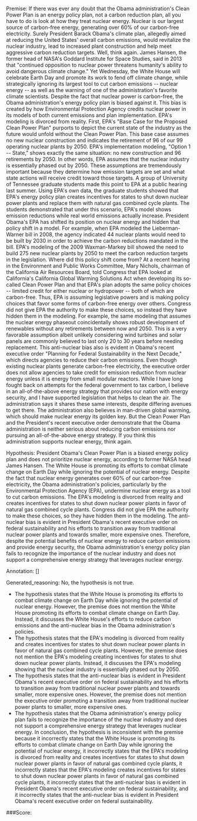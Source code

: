 
Premise:
If there was ever any doubt that the Obama administration's Clean Power Plan is an energy policy plan, not a carbon reduction plan, all you have to do is look at how they treat nuclear energy. Nuclear is our largest source of carbon-free energy, generating over 60% of our carbon-free electricity.   Surely President Barack Obama's climate plan, allegedly aimed at reducing the United States' overall carbon emissions, would revitalize the nuclear industry, lead to increased plant construction and help meet aggressive carbon reduction targets. Well, think again. James Hansen, the former head of NASA's Goddard Institute for Space Studies, said in 2013 that "continued opposition to nuclear power threatens humanity's ability to avoid dangerous climate change." Yet Wednesday, the White House will celebrate Earth Day and promote its work to fend off climate change, while strategically ignoring its largest tool to cut carbon emissions -- nuclear energy -- as well as the warning of one of the administration's favorite climate scientists. Despite the fact that nuclear power is carbon-free, the Obama administration's energy policy plan is biased against it.  This bias is created by how Environmental Protection Agency credits nuclear power in its models of both current emissions and plan implementation.  EPA's modeling is divorced from reality. First, EPA's "Base Case for the Proposed Clean Power Plan" purports to depict the current state of the industry as the future would unfold without the Clean Power Plan.  This base case assumes no new nuclear construction and indicates the retirement of 96 of our 99 operating nuclear plants by 2050. EPA's implementation modeling, "Option 1 -- State,"  shows exactly the same situation: no new construction and 96 retirements by 2050.  In other words, EPA assumes that the nuclear industry is essentially phased out by 2050. These assumptions are tremendously important because they determine how emission targets are set and what state actions will receive credit toward those targets. A group of University of Tennessee graduate students made this point to EPA at a public hearing last summer. Using EPA's own data, the graduate students showed that EPA's energy policy plan creates incentives for states to shut down nuclear power plants and replace them with natural gas combined cycle plants.  The students demonstrated that under this scenario, EPA's model shows emission reductions while real world emissions actually increase. President Obama's EPA has shifted its position on nuclear energy and hidden that policy shift in a model. For example, when EPA modeled the Lieberman-Warner bill in 2008, the agency indicated 44 nuclear plants would need to be built by 2030 in order to achieve the carbon reductions mandated in the bill. EPA's modeling of the 2009 Waxman-Markey bill showed the need to build 275 new nuclear plants by 2050 to meet the carbon reduction targets in the legislation. Where did this policy shift come from? At a recent hearing in the Environment and Public Works Committee, Mary Nichols, chairman of the California Air Resources Board, told Congress that EPA looked at California's California Global Warming Solutions Act when developing its so-called Clean Power Plan and that EPA's plan adopts the same policy choices -- limited credit for either nuclear or hydropower -- both of which are carbon-free. Thus, EPA is assuming legislative powers and is making policy choices that favor some forms of carbon-free energy over others. Congress did not give EPA the authority to make these choices, so instead they have hidden them in the modeling. For example, the same modeling that assumes the nuclear energy phaseout coincidentally shows robust development of renewables without any retirements between now and 2050.  This is a very favorable assumption albeit unlikely considering wind turbines and solar panels are commonly believed to last only 20 to 30 years before needing replacement. This anti-nuclear bias also is evident in Obama's recent executive order "Planning for Federal Sustainability in the Next Decade," which directs agencies to reduce their carbon emissions. Even though existing nuclear plants generate carbon-free electricity, the executive order does not allow agencies to take credit for emission reduction from nuclear energy unless it is energy from small modular reactors. While I have long fought back on attempts for the federal government to tax carbon, I believe in an all-of-the-above energy strategy that provides our nation with energy security, and I have supported legislation that helps to clean the air. The administration says it shares these same interests, despite differing avenues to get there.  The administration also believes in man-driven global warming, which should make nuclear energy its golden key. But the Clean Power Plan and the President's recent executive order demonstrate that the Obama administration is neither serious about reducing carbon emissions nor pursuing an all-of-the-above energy strategy. If you think this administration supports nuclear energy, think again.


Hypothesis:
President Obama's Clean Power Plan is a biased energy policy plan and does not prioritize nuclear energy, according to former NASA head James Hansen. The White House is promoting its efforts to combat climate change on Earth Day while ignoring the potential of nuclear energy. Despite the fact that nuclear energy generates over 60% of our carbon-free electricity, the Obama administration's policies, particularly by the Environmental Protection Agency (EPA), undermine nuclear energy as a tool to cut carbon emissions. The EPA's modeling is divorced from reality and creates incentives for states to shut down nuclear power plants in favor of natural gas combined cycle plants. Congress did not give EPA the authority to make these choices, so they have hidden them in the modeling. The anti-nuclear bias is evident in President Obama's recent executive order on federal sustainability and his efforts to transition away from traditional nuclear power plants and towards smaller, more expensive ones. Therefore, despite the potential benefits of nuclear energy to reduce carbon emissions and provide energy security, the Obama administration's energy policy plan fails to recognize the importance of the nuclear industry and does not support a comprehensive energy strategy that leverages nuclear energy.

Annotation:
[]

Generated_reasoning:
No, the hypothesis is not true. 
- The hypothesis states that the White House is promoting its efforts to combat climate change on Earth Day while ignoring the potential of nuclear energy. However, the premise does not mention the White House promoting its efforts to combat climate change on Earth Day. Instead, it discusses the White House's efforts to reduce carbon emissions and the anti-nuclear bias in the Obama administration's policies. 
- The hypothesis states that the EPA's modeling is divorced from reality and creates incentives for states to shut down nuclear power plants in favor of natural gas combined cycle plants. However, the premise does not mention the EPA's modeling creating incentives for states to shut down nuclear power plants. Instead, it discusses the EPA's modeling showing that the nuclear industry is essentially phased out by 2050. 
- The hypothesis states that the anti-nuclear bias is evident in President Obama's recent executive order on federal sustainability and his efforts to transition away from traditional nuclear power plants and towards smaller, more expensive ones. However, the premise does not mention the executive order promoting a transition away from traditional nuclear power plants to smaller, more expensive ones. 
- The hypothesis states that the Obama administration's energy policy plan fails to recognize the importance of the nuclear industry and does not support a comprehensive energy strategy that leverages nuclear energy. In conclusion, the hypothesis is inconsistent with the premise because it incorrectly states that the White House is promoting its efforts to combat climate change on Earth Day while ignoring the potential of nuclear energy, it incorrectly states that the EPA's modeling is divorced from reality and creates incentives for states to shut down nuclear power plants in favor of natural gas combined cycle plants, it incorrectly states that the EPA's modeling creates incentives for states to shut down nuclear power plants in favor of natural gas combined cycle plants, it incorrectly states that the anti-nuclear bias is evident in President Obama's recent executive order on federal sustainability, and it incorrectly states that the anti-nuclear bias is evident in President Obama's recent executive order on federal sustainability.

###Score:
